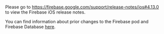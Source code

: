 Please go to https://firebase.google.com/support/release-notes/ios#4.13.0
to view the Firebase iOS release notes.

You can find information about prior changes to the Firebase pod and Firebase
Database [here](https://www.firebase.com/docs/ios/changelog.html).
